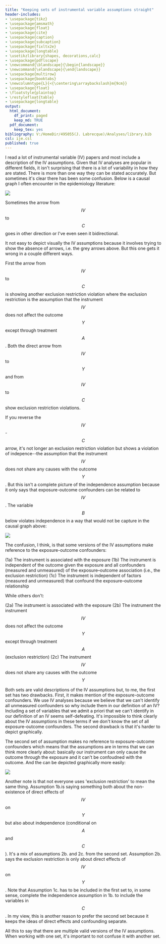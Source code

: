 ```yaml
---
title: "Keeping sets of instrumental variable assumptions straight"
header-includes:
- \usepackage{tikz}
- \usepackage{amsmath}
- \usepackage{float}
- \usepackage{cite}
- \usepackage{caption}
- \usepackage{subcaption}
- \usepackage{fixltx2e}
- \usepackage{longtable}
- \usetikzlibrary{shapes, decorations,calc}
- \usepackage{pdflscape}
- \newcommand{\blandscape}{\begin{landscape}}
- \newcommand{\elandscape}{\end{landscape}}
- \usepackage{multirow}
- \usepackage{booktabs}
- \newcolumntype{L}{<{\centering\arraybackslash}m{9cm}}
- \usepackage{float}
- \floatstyle{plaintop}
- \restylefloat{table}
- \usepackage{longtable}
output:
  html_document:
    df_print: paged
    keep_md: TRUE
  pdf_document:
    keep_tex: yes
bibliography: V:/HomeDir/495055(J. Labrecque)/Analyses/library.bib
csl: ije.csl
published: true
---
```


I read a lot of instrumental variable (IV) papers and most include a description of the IV assumptions. Given that IV analyses are popular in different fields, it isn't surprising that there is a lot of variability in how they are stated. There is more than one way they can be stated accurately. But sometimes it's clear there has been some confusion. Below is a causal graph I often encounter in the epidemiology literature:

<img src="images/2019-08-02-iv_assumptions_files/figure-html/unnamed-chunk-1-1.png" style="display: block; margin: auto;" />

Sometimes the arrow from $$IV$$ to $$C$$ goes in other direction or I've even seen it bidirectional.

It not easy to depict visually the IV assumptions because it involves trying to show the absence of arrows, i.e. the grey arrows above. But this one gets it wrong in a couple different ways.

First the arrow from $$IV$$ to $$C$$ is showing another exclusion restriction violation where the exclusion restriction is the assumption that the instrument $$IV$$ does not affect the outcome $$Y$$ except through treatment $$A$$. Both the direct arrow from $$IV$$ to $$Y$$ and from $$IV$$ to $$C$$ show exclusion restriction violations.

If you reverse the $$IV$$-$$C$$ arrow, it's not longer an exclusion restriction violation but shows a violation of indepence--the assumption that the instrument $$IV$$ does not share any causes with the outcome $$Y$$. But this isn't a complete picture of the independence assumption because it only says that exposure-outcome confounders can be related to $$IV$$. The variable $$B$$ below violates independence in a way that would not be capture in the causal graph above:  


<img src="2019-08-02-iv_assumptions_files/figure-html/unnamed-chunk-2-1.png" style="display: block; margin: auto;" />


The confusion, I think, is that some versions of the IV assumptions make reference to the exposure-outcome confounders:
  
  (1a) The instrument is associated with the exposure
  (1b) The instrument is independent of the outcome given the exposure and all confounders (measured and unmeasured) of the exposure–outcome association (i.e., the exclusion restriction)
  (1c) The instrument is independent of factors (measured and unmeasured) that confound the exposure–outcome relationship
  
While others don't:

  (2a) The instrument is associated with the exposure
  (2b) The instrument the instrument $$IV$$ does not affect the outcome $$Y$$ except through treatment $$A$$ (exclusion restriction)
  (2c) The instrument $$IV$$ does not share any causes with the outcome $$Y$$
  
Both sets are valid descriptions of the IV assumptions but, to me, the first set has two drawbacks. First, it makes mention of the exposure-outcome confounders. We use IV analyses because we believe that we can't identify all unmeasured confounders so why include them in our definition of an IV? Including a set of variables that we admit a priori that we can't identify in our definition of an IV seems self-defeating. It's impossible to think clearly about the IV assumptions in these terms if we don't know the set of all exposure-outcome confounders. The second drawback is that it's harder to depict graphically.

The second set of assumption makes no reference to exposure-outcome confounders which means that the assumptions are in terms that we can think more clearly about: basically our instrument can only cause the outcome through the exposure and it can't be confoudned with the outcome. And the can be depicted graphically more easily:

<img src="2019-08-02-iv_assumptions_files/figure-html/unnamed-chunk-3-1.png" style="display: block; margin: auto;" />

Another note is that not everyone uses 'exclusion restriction' to mean the same thing. Assumption 1b.is saying something both about the non-existence of direct effects of $$IV$$ on $$Y$$ but also about independence (conditional on $$A$$ and $$C$$). It's a mix of assumptions 2b. and 2c. from the second set. Assumption 2b. says the exclusion restriction is only about direct effects of $$IV$$ on $$Y$$. Note that Assumption 1c. has to be included in the first set to, in some sense, complete the independence assumption in 1b. to include the variables in $$C$$. In my view, this is another reason to prefer the second set because it keeps the ideas of direct effects and confounding separate.

All this to say that there are multiple valid versions of the IV assumptions. When working with one set, it's important to not confuse it with another set. 


